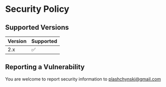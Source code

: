 # Security Policy

## Supported Versions

| Version | Supported          |
| ------- | ------------------ |
| 2.x   | :white_check_mark: |

## Reporting a Vulnerability

You are welcome to report security information to [plashchynski@gmail.com](mailto:plashchynski@gmail.com?subject=[GitHub]%20Security)
